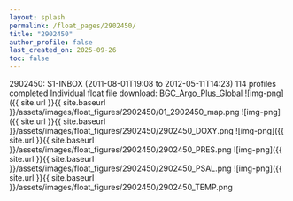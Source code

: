 ```yaml
---
layout: splash
permalink: /float_pages/2902450/
title: "2902450"
author_profile: false
last_created_on: 2025-09-26
toc: false
---
```

 
2902450: S1-INBOX (2011-08-01T19:08 to 2012-05-11T14:23)
114 profiles completed
Individual float file download: [BGC_Argo_Plus_Global](https://ftp.soest.hawaii.edu/bgc_argo_plus/Individual_Floats/outliers_removed/2902450_Sprof_processed.nc)
![img-png]({{ site.url }}{{ site.baseurl }}/assets/images/float_figures/2902450/01_2902450_map.png
![img-png]({{ site.url }}{{ site.baseurl }}/assets/images/float_figures/2902450/2902450_DOXY.png
![img-png]({{ site.url }}{{ site.baseurl }}/assets/images/float_figures/2902450/2902450_PRES.png
![img-png]({{ site.url }}{{ site.baseurl }}/assets/images/float_figures/2902450/2902450_PSAL.png
![img-png]({{ site.url }}{{ site.baseurl }}/assets/images/float_figures/2902450/2902450_TEMP.png
